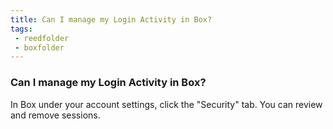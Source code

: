 ```yaml
---
title: Can I manage my Login Activity in Box?
tags:
 - reedfolder
 - boxfolder
---
```


### Can I manage my Login Activity in Box?

In Box under your account settings, click the "Security" tab. You can review and remove sessions. 
